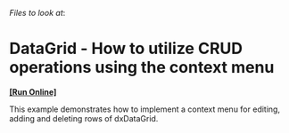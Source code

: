 <!-- default file list -->
*Files to look at*:

<!-- default file list end -->
# DataGrid - How to utilize CRUD operations using the context menu
<!-- run online -->
**[[Run Online]](https://codecentral.devexpress.com/t123309/)**
<!-- run online end -->


This example demonstrates how to implement a context menu for editing, adding and deleting rows of dxDataGrid.

<br/>


